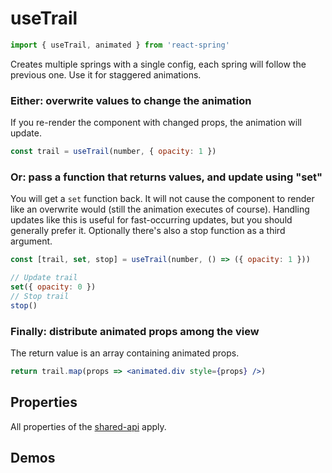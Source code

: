 # useTrail

```js
import { useTrail, animated } from 'react-spring'
```

Creates multiple springs with a single config, each spring will follow the previous one. Use it for staggered animations.

### Either: overwrite values to change the animation

If you re-render the component with changed props, the animation will update.

```jsx
const trail = useTrail(number, { opacity: 1 })
```

### Or: pass a function that returns values, and update using "set"

You will get a `set` function back. It will not cause the component to render like an overwrite would (still the animation executes of course). Handling updates like this is useful for fast-occurring updates, but you should generally prefer it. Optionally there's also a stop function as a third argument.

```jsx
const [trail, set, stop] = useTrail(number, () => ({ opacity: 1 }))

// Update trail
set({ opacity: 0 })
// Stop trail
stop()
```

### Finally: distribute animated props among the view

The return value is an array containing animated props.

```jsx
return trail.map(props => <animated.div style={props} />)
```

## Properties

All properties of the [shared-api](/api) apply.

## Demos